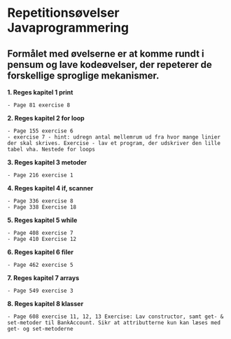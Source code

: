 # Repetitionsøvelser Javaprogrammering

## Formålet med øvelserne er at komme rundt i pensum og lave kodeøvelser, der repeterer de forskellige sproglige mekanismer.

**1. Reges kapitel 1 print**

    - Page 81 exercise 8

**2. Reges kapitel 2 for loop**

    - Page 155 exercise 6
    - exercise 7 - hint: udregn antal mellemrum ud fra hvor mange linier der skal skrives. Exercise - lav et program, der udskriver den lille tabel vha. Nestede for loops

**3. Reges kapitel 3 metoder**

    - Page 216 exercise 1

**4. Reges kapitel 4 if, scanner**

    - Page 336 exercise 8
    - Page 338 Exercise 18

**5. Reges kapitel 5 while**

    - Page 408 exercise 7
    - Page 410 Exercise 12

**6. Reges kapitel 6 filer**

    - Page 462 exercise 5

**7. Reges kapitel 7 arrays**

    - Page 549 exercise 3

**8. Reges kapitel 8 klasser**

    - Page 608 exercise 11, 12, 13 Exercise: Lav constructor, samt get- & set-metoder til BankAccount. Sikr at attributterne kun kan læses med get- og set-metoderne

